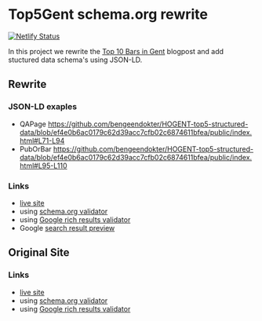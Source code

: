 # Top5Gent schema.org rewrite
[![Netlify Status](https://api.netlify.com/api/v1/badges/ff2f860f-6f18-4b66-a654-155265d147e4/deploy-status)](https://app.netlify.com/sites/top5-structured-data/deploys)

In this project we rewrite the [Top 10 Bars in Gent](https://top5gent.be/blog/top-10-bars-in-gent) blogpost and add stuctured data schema's using JSON-LD.

## Rewrite
### JSON-LD exaples
- QAPage
https://github.com/bengeendokter/HOGENT-top5-structured-data/blob/ef4e0b6ac0179c62d39acc7cfb02c6874611bfea/public/index.html#L71-L94
- PubOrBar
https://github.com/bengeendokter/HOGENT-top5-structured-data/blob/ef4e0b6ac0179c62d39acc7cfb02c6874611bfea/public/index.html#L95-L110

### Links
- [live site](https://top5-structured-data.netlify.app)
- using [schema.org validator](https://validator.schema.org/#url=https%3A%2F%2Ftop5-structured-data.netlify.app)
- using [Google rich results validator](https://search.google.com/test/rich-results/result?id=-hvIumSwyTH24jbqOH7DOQ)
- Google [search result preview](https://search.google.com/test/rich-results/result/preview?id=-hvIumSwyTH24jbqOH7DOQ)

## Original Site
### Links
- [live site](https://top5gent.be/blog/top-10-bars-in-gent)
- using [schema.org validator](https://validator.schema.org/#url=https%3A%2F%2Ftop5gent.be%2Fblog%2Ftop-10-bars-in-gent)
- using [Google rich results validator](https://search.google.com/test/rich-results/result?id=gwBuNO3oZV-M9hZ7W118bg)
